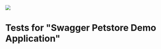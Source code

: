 
![](https://github.com/vitaliiSmokov/microservices-demo-test/workflows/.github/workflows/gradle.yml/badge.svg)

# Tests for "Swagger Petstore Demo Application"
